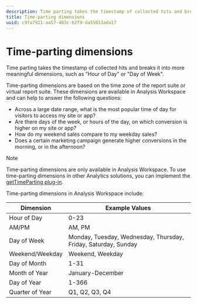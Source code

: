 ```yaml
---
description: Time parting takes the timestamp of collected hits and breaks it into more meaningful dimensions, such as "Hour of Day" or "Day of Week".
title: Time-parting dimensions
uuid: c9fa7921-aa57-483c-b2f9-da55013ada17
---
```


# Time-parting dimensions

Time parting takes the timestamp of collected hits and breaks it into more meaningful dimensions, such as "Hour of Day" or "Day of Week".

Time-parting dimensions are based on the time zone of the report suite or virtual report suite. These dimensions are available in Analysis Workspace and can help to answer the following questions:

* Across a large date range, what is the most popular time of day for visitors to access my site or app? 
* Are there days of the week, or hours of the day, on which conversion is higher on my site or app? 
* How do my weekend sales compare to my weekday sales? 
* Does a certain marketing campaign generate higher conversions in the morning, or in the afternoon?

>[!NOTE]
>
>Time-parting dimensions are only available in Analysis Workspace. To use time-parting dimensions in other Analytics solutions, you can implement the [getTimeParting plug-in](https://docs.adobe.com/content/help/en/analytics/implementation/vars/plugins/gettimeparting.html).

Time-parting dimensions in Analysis Workspace include: 

| Dimension | Example Values |
|--- |--- |
|Hour of Day|0-23|
|AM/PM|AM, PM|
|Day of Week|Monday, Tuesday, Wednesday, Thursday, Friday, Saturday, Sunday|
|Weekend/Weekday|Weekend, Weekday|
|Day of Month|1-31|
|Month of Year|January-December|
|Day of Year|1-366|
|Quarter of Year|Q1, Q2, Q3, Q4|
